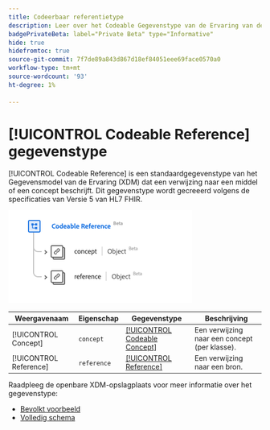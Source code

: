 ```yaml
---
title: Codeerbaar referentietype
description: Leer over het Codeable Gegevenstype van de Ervaring van de Referentie van het Model (XDM).
badgePrivateBeta: label="Private Beta" type="Informative"
hide: true
hidefromtoc: true
source-git-commit: 7f7de89a843d867d18ef84051eee69face0570a0
workflow-type: tm+mt
source-wordcount: '93'
ht-degree: 1%

---
```


# [!UICONTROL Codeable Reference] gegevenstype

[!UICONTROL Codeable Reference] is een standaardgegevenstype van het Gegevensmodel van de Ervaring (XDM) dat een verwijzing naar een middel of een concept beschrijft. Dit gegevenstype wordt gecreeerd volgens de specificaties van Versie 5 van HL7 FHIR.

![ Codeable het gegevenstype van de Verwijzing structuur ](../../images/data-types/healthcare/codeable-reference.png)

| Weergavenaam | Eigenschap | Gegevenstype | Beschrijving |
| --- | --- | --- | --- |
| [!UICONTROL Concept] | `concept` | [[!UICONTROL Codeable Concept]](../healthcare/codeable-concept.md) | Een verwijzing naar een concept (per klasse). |
| [!UICONTROL Reference] | `reference` | [[!UICONTROL Reference]](../healthcare/reference.md) | Een verwijzing naar een bron. |

Raadpleeg de openbare XDM-opslagplaats voor meer informatie over het gegevenstype:

* [ Bevolkt voorbeeld ](https://github.com/adobe/xdm/blob/master/extensions/industry/healthcare/fhir/datatypes/codeablereference.example.1.json)
* [ Volledig schema ](https://github.com/adobe/xdm/blob/master/extensions/industry/healthcare/fhir/datatypes/codeablereference.schema.json)

